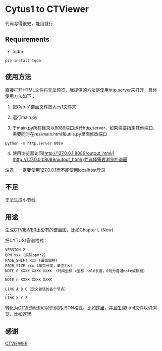 # Cytus1 to CTViewer

代码写得很史，能用就行

## Requirements

- tqdm

```
pip install tqdm
```

## 使用方法

直接打开HTML文件将无法预览，我提供的方法是使用http.server来打开，具体使用方法如下：

1. 把Cytus1谱面文件放入cy1文件夹

2. 运行main.py

3. 于main.py所在目录以8089端口运行http.server，如果需要指定其他端口，需要同时在res/main.html和utils.py里面修改端口
```
python -m http.server 8089
```

4. 使用浏览器访问[http://127.0.0.1:8089/output_html/](http://127.0.0.1:8089/output_html/)并选择需要浏览的谱面

注意：一定要使用127.0.0.1而不能使用localhost登录

## 不足

无法生成小节线

## 用途

生成[CTVIEWER](http://ctviewer.laishin.net/charts)上没有的谱面图，比如Chapter L (New)

把CYTUS1官谱格式：
```
VERSION 2
BPM xxx (实际bpm*2)
PAGE_SHIFT xxx (谱面偏移)
PAGE_SIZE xxx (单页长度，单位为s)
NOTE 0 XXXX XXXX XXXX （时间坐标 x坐标 hold长度，0则为普通note或锁链）
...
NOTE n XXXX XXXX XXXX

LINK A B C（定义锁链的各个节点）
...
LINK X Y Z
```
转化为[CTVIEWER](http://ctviewer.laishin.net/charts)可以识别的JSON格式，比如[这里](http://ctviewer.laishin.net/assets/freedom_dive_hidden_hard-41da874e1f78708620af7128c1e680fc.json)，并且生成html文件以供浏览，比如[这里](http://ctviewer.laishin.net/charts/freedom_dive_hidden/hard)

## 感谢

[CTVIEWER](http://ctviewer.laishin.net/charts)
